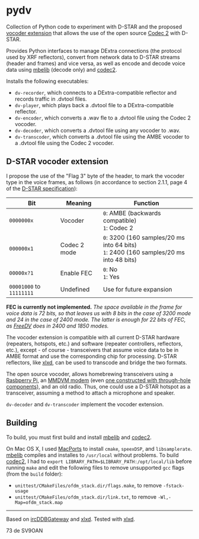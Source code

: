 # pydv

Collection of Python code to experiment with D-STAR and the proposed [vocoder extension](#d-star-vocoder-extension) that allows the use of the open source [Codec 2](http://www.rowetel.com/codec2.html) with D-STAR.

Provides Python interfaces to manage DExtra connections (the protocol used by XRF reflectors), convert from network data to D-STAR streams (header and frames) and vice versa, as well as encode and decode voice data using [mbelib](https://github.com/szechyjs/mbelib) (decode only) and [codec2](https://svn.code.sf.net/p/freetel/code/codec2/branches/).

Installs the following executables:
* `dv-recorder`, which connects to a DExtra-compatible reflector and records traffic in .dvtool files.
* `dv-player`, which plays back a .dvtool file to a DExtra-compatible reflector.
* `dv-encoder`, which converts a .wav fle to a .dvtool file using the Codec 2 vocoder.
* `dv-decoder`, which converts a .dvtool file using any vocoder to .wav.
* `dv-transcoder`, which converts a .dvtool file using the AMBE vocoder to a .dvtool file using the Codec 2 vocoder.

## D-STAR vocoder extension

I propose the use of the "Flag 3" byte of the header, to mark the vocoder type in the voice frames, as follows (in accordance to section 2.1.1, page 4 of the [D-STAR specification](https://www.jarl.com/d-star/shogen.pdf)):

| Bit | Meaning | Function |
| --- | ------- | -------- |
| `0000000x` | Vocoder | `0`: AMBE (backwards compatible)<br/>`1`: Codec 2 |
| `000000x1` | Codec 2 mode | `0`: 3200 (160 samples/20 ms into 64 bits)<br/>`1`: 2400 (160 samples/20 ms into 48 bits) |
| `00000x?1` | Enable FEC | `0`: No<br/>`1`: Yes |
| `00001000` to `11111111` | Undefined | Use for future expansion |

**FEC is currently not implemented.** _The space available in the frame for voice data is 72 bits, so that leaves us with 8 bits in the case of 3200 mode and 24 in the case of 2400 mode. The latter is enough for 22 bits of FEC, as [FreeDV](https://freedv.org) does in 2400 and 1850 modes._

The vocoder extension is compatible with all current D-STAR hardware (repeaters, hotspots, etc.) and software (repeater controllers, reflectors, etc.), except - of course - transceivers that assume voice data to be in AMBE format and use the corresponding chip for processing. D-STAR reflectors, like [xlxd](https://github.com/LX3JL/xlxd), can be used to transcode and bridge the two formats.

The open source vocoder, allows homebrewing transceivers using a [Rasbperry Pi](https://www.raspberrypi.org), an [MMDVM modem](https://github.com/g4klx/MMDVM) (even [one constructed with through-hole components](https://www.florian-wolters.de/blog/2016/02/25/handcrafted-mmdvm-adapter/)), and an old radio. Thus, one could use a D-STAR hotspot as a transceiver, assuming a method to attach a microphone and speaker. 

`dv-decoder` and `dv-transcoder` implement the vocoder extension.

## Building

To build, you must first build and install [mbelib](https://github.com/szechyjs/mbelib) and [codec2](https://svn.code.sf.net/p/freetel/code/codec2/branches/).

On Mac OS X, I used [MacPorts](https://www.macports.org) to install `cmake`, `speexDSP`, and `libsamplerate`. [mbelib](https://github.com/szechyjs/mbelib) compiles and installes to `/usr/local` without problems. To build [codec2](https://svn.code.sf.net/p/freetel/code/codec2/branches/), I had to `export LIBRARY_PATH=$LIBRARY_PATH:/opt/local/lib` before running `make` and edit the following files to remove unsupported `gcc` flags (from the `build` folder):
* `unittest/CMakeFiles/ofdm_stack.dir/flags.make`, to remove `-fstack-usage`
* `unittest/CMakeFiles/ofdm_stack.dir/link.txt`, to remove `-Wl,-Map=ofdm_stack.map`

---

Based on [ircDDBGateway](https://github.com/g4klx/ircDDBGateway) and [xlxd](https://github.com/LX3JL/xlxd). Tested with [xlxd](https://github.com/LX3JL/xlxd).

73 de SV9OAN
